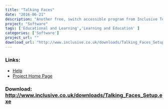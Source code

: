 ```yaml
---
title: "Talking Faces"
date: "2016-06-21"
description: "Another free, switch accessible program from Inclusive Technology.  Record your voice and hear it played back while a face animates!"
project: "Software"
tags: ['Educational and Learning','Learning and Education' ]
categories: ['Software']
project_url: ""
download_url: "http://www.inclusive.co.uk/downloads/Talking_Faces_Setup.exe"
---
```



### Links:
- <a href="http://www.inclusive.co.uk/downloads/Talking_Faces_Help.doc">Help</a>
- <a href="http://www.inclusive.co.uk/downloads/downloads.shtml#talkingfaces">Project Home Page</a>

### Download: http://www.inclusive.co.uk/downloads/Talking_Faces_Setup.exe 